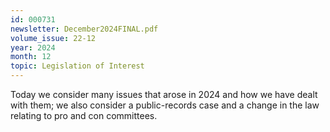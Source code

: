 ```yaml
---
id: 000731
newsletter: December2024FINAL.pdf
volume_issue: 22-12
year: 2024
month: 12
topic: Legislation of Interest
---
```


Today we consider many issues that arose in 2024 and how we have dealt with them; we also consider a public-records case and a change in the law relating to pro and con committees.